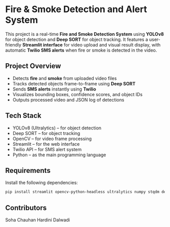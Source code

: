 # Fire & Smoke Detection and Alert System
This project is a real-time **Fire and Smoke Detection System** using **YOLOv8** for object detection and **Deep SORT** for object tracking. It features a user-friendly **Streamlit interface** for video upload and visual result display, with automatic **Twilio SMS alerts** when fire or smoke is detected in the video.

## Project Overview
- Detects **fire** and **smoke** from uploaded video files
- Tracks detected objects frame-to-frame using **Deep SORT**
- Sends **SMS alerts** instantly using **Twilio**
- Visualizes bounding boxes, confidence scores, and object IDs
- Outputs processed video and JSON log of detections

## Tech Stack
- YOLOv8 (Ultralytics) – for object detection
- Deep SORT – for object tracking
- OpenCV – for video frame processing
- Streamlit – for the web interface
- Twilio API – for SMS alert system
- Python – as the main programming language

## Requirements
Install the following dependencies:
```bash
pip install streamlit opencv-python-headless ultralytics numpy stqdm deep_sort_realtime python-dotenv twilio
```
## Contributors
Soha Chauhan
Hardini Dalwadi



